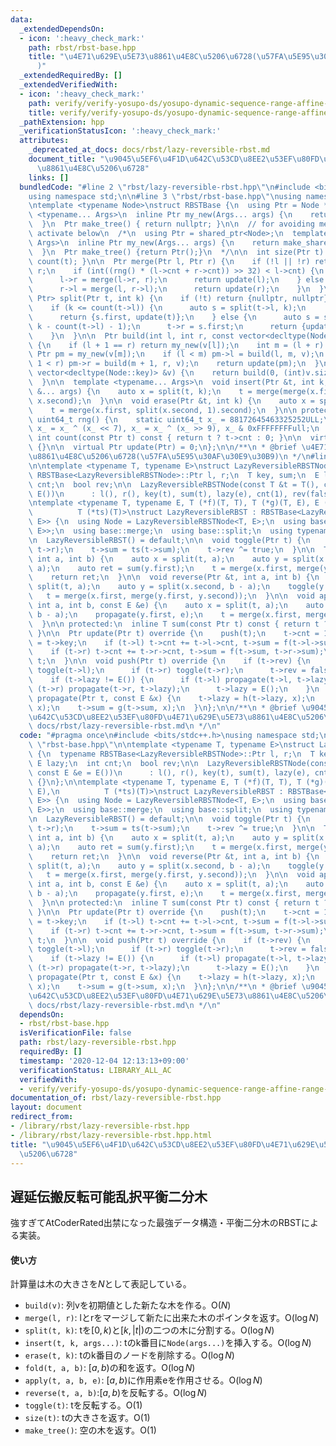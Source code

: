 ```yaml
---
data:
  _extendedDependsOn:
  - icon: ':heavy_check_mark:'
    path: rbst/rbst-base.hpp
    title: "\u4E71\u629E\u5E73\u8861\u4E8C\u5206\u6728(\u57FA\u5E95\u30AF\u30E9\u30B9\
      )"
  _extendedRequiredBy: []
  _extendedVerifiedWith:
  - icon: ':heavy_check_mark:'
    path: verify/verify-yosupo-ds/yosupo-dynamic-sequence-range-affine-range-sum.test.cpp
    title: verify/verify-yosupo-ds/yosupo-dynamic-sequence-range-affine-range-sum.test.cpp
  _pathExtension: hpp
  _verificationStatusIcon: ':heavy_check_mark:'
  attributes:
    _deprecated_at_docs: docs/rbst/lazy-reversible-rbst.md
    document_title: "\u9045\u5EF6\u4F1D\u642C\u53CD\u8EE2\u53EF\u80FD\u4E71\u629E\u5E73\
      \u8861\u4E8C\u5206\u6728"
    links: []
  bundledCode: "#line 2 \"rbst/lazy-reversible-rbst.hpp\"\n#include <bits/stdc++.h>\n\
    using namespace std;\n\n#line 3 \"rbst/rbst-base.hpp\"\nusing namespace std;\n\
    \ntemplate <typename Node>\nstruct RBSTBase {\n  using Ptr = Node *;\n  template\
    \ <typename... Args>\n  inline Ptr my_new(Args... args) {\n    return new Node(args...);\n\
    \  }\n  Ptr make_tree() { return nullptr; }\n\n  // for avoiding memory leak,\
    \ activate below\n  /*\n  using Ptr = shared_ptr<Node>;\n  template <typename...\
    \ Args>\n  inline Ptr my_new(Args... args) {\n    return make_shared<Node>(args...);\n\
    \  }\n  Ptr make_tree() {return Ptr();}\n  */\n\n  int size(Ptr t) const { return\
    \ count(t); }\n\n  Ptr merge(Ptr l, Ptr r) {\n    if (!l || !r) return l ? l :\
    \ r;\n    if (int((rng() * (l->cnt + r->cnt)) >> 32) < l->cnt) {\n      push(l);\n\
    \      l->r = merge(l->r, r);\n      return update(l);\n    } else {\n      push(r);\n\
    \      r->l = merge(l, r->l);\n      return update(r);\n    }\n  }\n\n  pair<Ptr,\
    \ Ptr> split(Ptr t, int k) {\n    if (!t) return {nullptr, nullptr};\n    push(t);\n\
    \    if (k <= count(t->l)) {\n      auto s = split(t->l, k);\n      t->l = s.second;\n\
    \      return {s.first, update(t)};\n    } else {\n      auto s = split(t->r,\
    \ k - count(t->l) - 1);\n      t->r = s.first;\n      return {update(t), s.second};\n\
    \    }\n  }\n\n  Ptr build(int l, int r, const vector<decltype(Node::key)> &v)\
    \ {\n    if (l + 1 == r) return my_new(v[l]);\n    int m = (l + r) >> 1;\n   \
    \ Ptr pm = my_new(v[m]);\n    if (l < m) pm->l = build(l, m, v);\n    if (m +\
    \ 1 < r) pm->r = build(m + 1, r, v);\n    return update(pm);\n  }\n\n  Ptr build(const\
    \ vector<decltype(Node::key)> &v) {\n    return build(0, (int)v.size(), v);\n\
    \  }\n\n  template <typename... Args>\n  void insert(Ptr &t, int k, const Args\
    \ &... args) {\n    auto x = split(t, k);\n    t = merge(merge(x.first, my_new(args...)),\
    \ x.second);\n  }\n\n  void erase(Ptr &t, int k) {\n    auto x = split(t, k);\n\
    \    t = merge(x.first, split(x.second, 1).second);\n  }\n\n protected:\n  static\
    \ uint64_t rng() {\n    static uint64_t x_ = 88172645463325252ULL;\n    return\
    \ x_ = x_ ^ (x_ << 7), x_ = x_ ^ (x_ >> 9), x_ & 0xFFFFFFFFull;\n  }\n\n  inline\
    \ int count(const Ptr t) const { return t ? t->cnt : 0; }\n\n  virtual void push(Ptr)\
    \ {}\n\n  virtual Ptr update(Ptr) = 0;\n};\n\n/**\n * @brief \u4E71\u629E\u5E73\
    \u8861\u4E8C\u5206\u6728(\u57FA\u5E95\u30AF\u30E9\u30B9)\n */\n#line 6 \"rbst/lazy-reversible-rbst.hpp\"\
    \n\ntemplate <typename T, typename E>\nstruct LazyReversibleRBSTNode {\n  typename\
    \ RBSTBase<LazyReversibleRBSTNode>::Ptr l, r;\n  T key, sum;\n  E lazy;\n  int\
    \ cnt;\n  bool rev;\n\n  LazyReversibleRBSTNode(const T &t = T(), const E &e =\
    \ E())\n      : l(), r(), key(t), sum(t), lazy(e), cnt(1), rev(false) {}\n};\n\
    \ntemplate <typename T, typename E, T (*f)(T, T), T (*g)(T, E), E (*h)(E, E),\n\
    \          T (*ts)(T)>\nstruct LazyReversibleRBST : RBSTBase<LazyReversibleRBSTNode<T,\
    \ E>> {\n  using Node = LazyReversibleRBSTNode<T, E>;\n  using base = RBSTBase<LazyReversibleRBSTNode<T,\
    \ E>>;\n  using base::merge;\n  using base::split;\n  using typename base::Ptr;\n\
    \n  LazyReversibleRBST() = default;\n\n  void toggle(Ptr t) {\n    swap(t->l,\
    \ t->r);\n    t->sum = ts(t->sum);\n    t->rev ^= true;\n  }\n\n  T fold(Ptr &t,\
    \ int a, int b) {\n    auto x = split(t, a);\n    auto y = split(x.second, b -\
    \ a);\n    auto ret = sum(y.first);\n    t = merge(x.first, merge(y.first, y.second));\n\
    \    return ret;\n  }\n\n  void reverse(Ptr &t, int a, int b) {\n    auto x =\
    \ split(t, a);\n    auto y = split(x.second, b - a);\n    toggle(y.first);\n \
    \   t = merge(x.first, merge(y.first, y.second));\n  }\n\n  void apply(Ptr &t,\
    \ int a, int b, const E &e) {\n    auto x = split(t, a);\n    auto y = split(x.second,\
    \ b - a);\n    propagate(y.first, e);\n    t = merge(x.first, merge(y.first, y.second));\n\
    \  }\n\n protected:\n  inline T sum(const Ptr t) const { return t ? t->sum : T();\
    \ }\n\n  Ptr update(Ptr t) override {\n    push(t);\n    t->cnt = 1;\n    t->sum\
    \ = t->key;\n    if (t->l) t->cnt += t->l->cnt, t->sum = f(t->l->sum, t->sum);\n\
    \    if (t->r) t->cnt += t->r->cnt, t->sum = f(t->sum, t->r->sum);\n    return\
    \ t;\n  }\n\n  void push(Ptr t) override {\n    if (t->rev) {\n      if (t->l)\
    \ toggle(t->l);\n      if (t->r) toggle(t->r);\n      t->rev = false;\n    }\n\
    \    if (t->lazy != E()) {\n      if (t->l) propagate(t->l, t->lazy);\n      if\
    \ (t->r) propagate(t->r, t->lazy);\n      t->lazy = E();\n    }\n  }\n\n  void\
    \ propagate(Ptr t, const E &x) {\n    t->lazy = h(t->lazy, x);\n    t->key = g(t->key,\
    \ x);\n    t->sum = g(t->sum, x);\n  }\n};\n\n/**\n * @brief \u9045\u5EF6\u4F1D\
    \u642C\u53CD\u8EE2\u53EF\u80FD\u4E71\u629E\u5E73\u8861\u4E8C\u5206\u6728\n * @docs\
    \ docs/rbst/lazy-reversible-rbst.md\n */\n"
  code: "#pragma once\n#include <bits/stdc++.h>\nusing namespace std;\n\n#include\
    \ \"rbst-base.hpp\"\n\ntemplate <typename T, typename E>\nstruct LazyReversibleRBSTNode\
    \ {\n  typename RBSTBase<LazyReversibleRBSTNode>::Ptr l, r;\n  T key, sum;\n \
    \ E lazy;\n  int cnt;\n  bool rev;\n\n  LazyReversibleRBSTNode(const T &t = T(),\
    \ const E &e = E())\n      : l(), r(), key(t), sum(t), lazy(e), cnt(1), rev(false)\
    \ {}\n};\n\ntemplate <typename T, typename E, T (*f)(T, T), T (*g)(T, E), E (*h)(E,\
    \ E),\n          T (*ts)(T)>\nstruct LazyReversibleRBST : RBSTBase<LazyReversibleRBSTNode<T,\
    \ E>> {\n  using Node = LazyReversibleRBSTNode<T, E>;\n  using base = RBSTBase<LazyReversibleRBSTNode<T,\
    \ E>>;\n  using base::merge;\n  using base::split;\n  using typename base::Ptr;\n\
    \n  LazyReversibleRBST() = default;\n\n  void toggle(Ptr t) {\n    swap(t->l,\
    \ t->r);\n    t->sum = ts(t->sum);\n    t->rev ^= true;\n  }\n\n  T fold(Ptr &t,\
    \ int a, int b) {\n    auto x = split(t, a);\n    auto y = split(x.second, b -\
    \ a);\n    auto ret = sum(y.first);\n    t = merge(x.first, merge(y.first, y.second));\n\
    \    return ret;\n  }\n\n  void reverse(Ptr &t, int a, int b) {\n    auto x =\
    \ split(t, a);\n    auto y = split(x.second, b - a);\n    toggle(y.first);\n \
    \   t = merge(x.first, merge(y.first, y.second));\n  }\n\n  void apply(Ptr &t,\
    \ int a, int b, const E &e) {\n    auto x = split(t, a);\n    auto y = split(x.second,\
    \ b - a);\n    propagate(y.first, e);\n    t = merge(x.first, merge(y.first, y.second));\n\
    \  }\n\n protected:\n  inline T sum(const Ptr t) const { return t ? t->sum : T();\
    \ }\n\n  Ptr update(Ptr t) override {\n    push(t);\n    t->cnt = 1;\n    t->sum\
    \ = t->key;\n    if (t->l) t->cnt += t->l->cnt, t->sum = f(t->l->sum, t->sum);\n\
    \    if (t->r) t->cnt += t->r->cnt, t->sum = f(t->sum, t->r->sum);\n    return\
    \ t;\n  }\n\n  void push(Ptr t) override {\n    if (t->rev) {\n      if (t->l)\
    \ toggle(t->l);\n      if (t->r) toggle(t->r);\n      t->rev = false;\n    }\n\
    \    if (t->lazy != E()) {\n      if (t->l) propagate(t->l, t->lazy);\n      if\
    \ (t->r) propagate(t->r, t->lazy);\n      t->lazy = E();\n    }\n  }\n\n  void\
    \ propagate(Ptr t, const E &x) {\n    t->lazy = h(t->lazy, x);\n    t->key = g(t->key,\
    \ x);\n    t->sum = g(t->sum, x);\n  }\n};\n\n/**\n * @brief \u9045\u5EF6\u4F1D\
    \u642C\u53CD\u8EE2\u53EF\u80FD\u4E71\u629E\u5E73\u8861\u4E8C\u5206\u6728\n * @docs\
    \ docs/rbst/lazy-reversible-rbst.md\n */\n"
  dependsOn:
  - rbst/rbst-base.hpp
  isVerificationFile: false
  path: rbst/lazy-reversible-rbst.hpp
  requiredBy: []
  timestamp: '2020-12-04 12:13:13+09:00'
  verificationStatus: LIBRARY_ALL_AC
  verifiedWith:
  - verify/verify-yosupo-ds/yosupo-dynamic-sequence-range-affine-range-sum.test.cpp
documentation_of: rbst/lazy-reversible-rbst.hpp
layout: document
redirect_from:
- /library/rbst/lazy-reversible-rbst.hpp
- /library/rbst/lazy-reversible-rbst.hpp.html
title: "\u9045\u5EF6\u4F1D\u642C\u53CD\u8EE2\u53EF\u80FD\u4E71\u629E\u5E73\u8861\u4E8C\
  \u5206\u6728"
---
```

## 遅延伝搬反転可能乱択平衡二分木

強すぎてAtCoderRated出禁になった最強データ構造・平衡二分木のRBSTによる実装。

#### 使い方

計算量は木の大きさを$N$として表記している。

- `build(v)`: 列vを初期値とした新たな木を作る。$\mathrm{O}(N)$
- `merge(l, r)`: lとrをマージして新たに出来た木のポインタを返す。$\mathrm{O}(\log N)$
- `split(t, k)`: tを$[0,k)$と$[k, \lvert t\lvert)$の二つの木に分割する。$\mathrm{O}(\log N)$
- `insert(t, k, args...)`: tのk番目に`Node(args...)`を挿入する。$\mathrm{O}(\log N)$
- `erase(t, k)`: tのk番目のノードを削除する。$\mathrm{O}(\log N)$
- `fold(t, a, b)`: $[a,b)$の和を返す。$\mathrm{O}(\log N)$
- `apply(t, a, b, e)`: $[a, b)$に作用素eを作用させる。$\mathrm{O}(\log N)$
- `reverse(t, a, b)`:$[a, b)$を反転する。$\mathrm{O}(\log N)$
- `toggle(t)`: tを反転する。$\mathrm{O}(1)$
- `size(t)`: tの大きさを返す。$\mathrm{O}(1)$
- `make_tree()`: 空の木を返す。$\mathrm{O}(1)$

